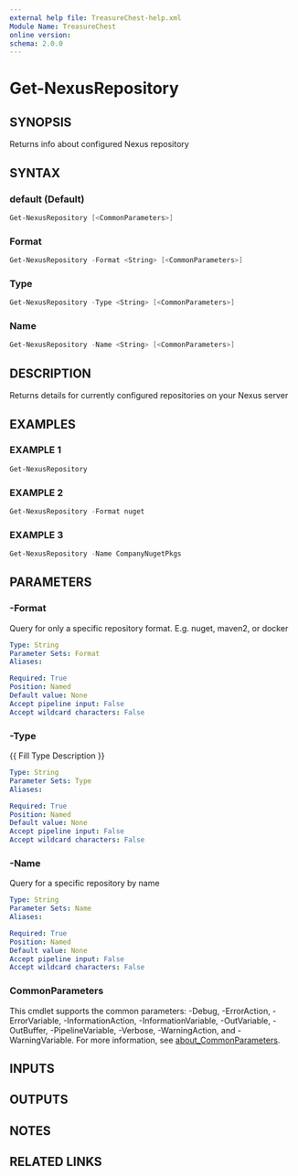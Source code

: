 ```yaml
---
external help file: TreasureChest-help.xml
Module Name: TreasureChest
online version:
schema: 2.0.0
---
```


# Get-NexusRepository

## SYNOPSIS

Returns info about configured Nexus repository

## SYNTAX

### default (Default)

```powershell
Get-NexusRepository [<CommonParameters>]
```

### Format

```powershell
Get-NexusRepository -Format <String> [<CommonParameters>]
```

### Type

```powershell
Get-NexusRepository -Type <String> [<CommonParameters>]
```

### Name

```powershell
Get-NexusRepository -Name <String> [<CommonParameters>]
```

## DESCRIPTION

Returns details for currently configured repositories on your Nexus server

## EXAMPLES

### EXAMPLE 1

```powershell
Get-NexusRepository
```

### EXAMPLE 2

```powershell
Get-NexusRepository -Format nuget
```

### EXAMPLE 3

```powershell
Get-NexusRepository -Name CompanyNugetPkgs
```

## PARAMETERS

### -Format

Query for only a specific repository format.
E.g.
nuget, maven2, or docker

```yaml
Type: String
Parameter Sets: Format
Aliases:

Required: True
Position: Named
Default value: None
Accept pipeline input: False
Accept wildcard characters: False
```

### -Type

{{ Fill Type Description }}

```yaml
Type: String
Parameter Sets: Type
Aliases:

Required: True
Position: Named
Default value: None
Accept pipeline input: False
Accept wildcard characters: False
```

### -Name

Query for a specific repository by name

```yaml
Type: String
Parameter Sets: Name
Aliases:

Required: True
Position: Named
Default value: None
Accept pipeline input: False
Accept wildcard characters: False
```

### CommonParameters

This cmdlet supports the common parameters: -Debug, -ErrorAction, -ErrorVariable, -InformationAction, -InformationVariable, -OutVariable, -OutBuffer, -PipelineVariable, -Verbose, -WarningAction, and -WarningVariable. For more information, see [about_CommonParameters](http://go.microsoft.com/fwlink/?LinkID=113216).

## INPUTS

## OUTPUTS

## NOTES

## RELATED LINKS
